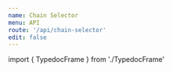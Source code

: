 ```yaml
---
name: Chain Selector
menu: API
route: '/api/chain-selector'
edit: false
---
```


import { TypedocFrame } from './TypedocFrame'

<TypedocFrame
  title="Chain Selector"
  route="modules/_createchainselector_"
/>
